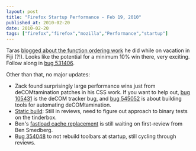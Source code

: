 ```yaml
---
layout: post
title: "Firefox Startup Performance - Feb 19, 2010"
published_at: 2010-02-20
date: 2010-02-20
tags: ["firefox","firefox","mozilla","Performance","startup"]
---
```


Taras [blogged  about the function ordering work](http://blog.mozilla.com/tglek/2010/02/19/teaching-ld-to-optimize-binaries-for-startup/) he did while on vacation in Fiji  (?!). Looks like the potential for a minimum 10% win there, very exciting. Follow along in [bug 531406](https://bugzilla.mozilla.org/show_bug.cgi?id=531406).

Other than that, no major updates:

*   Zack found surprisingly large performance wins just from deCOMtamination  patches in his CSS work. If you want to help out, [bug 105431](https://bugzilla.mozilla.org/show_bug.cgi?id=105431 "https://bugzilla.mozilla.org/show_bug.cgi?id=105431") is the deCOM tracker bug, and [bug 545052](https://bugzilla.mozilla.org/show_bug.cgi?id=545052 "https://bugzilla.mozilla.org/show_bug.cgi?id=545052") is about building tools for automating deCOMtamination.
*   [Static  build](https://bugzilla.mozilla.org/show_bug.cgi?id=525013): Still in reviews, need to figure out approach to binary tests  on the tinderbox.
*   Ben's [fastload cache replacement](https://bugzilla.mozilla.org/show_bug.cgi?id=520309) is still waiting on first-review from Ben Smedberg.
*   B[ug 354048](https://bugzilla.mozilla.org/show_bug.cgi?id=354048) to not rebuild toolbars at startup, still cycling through reviews.